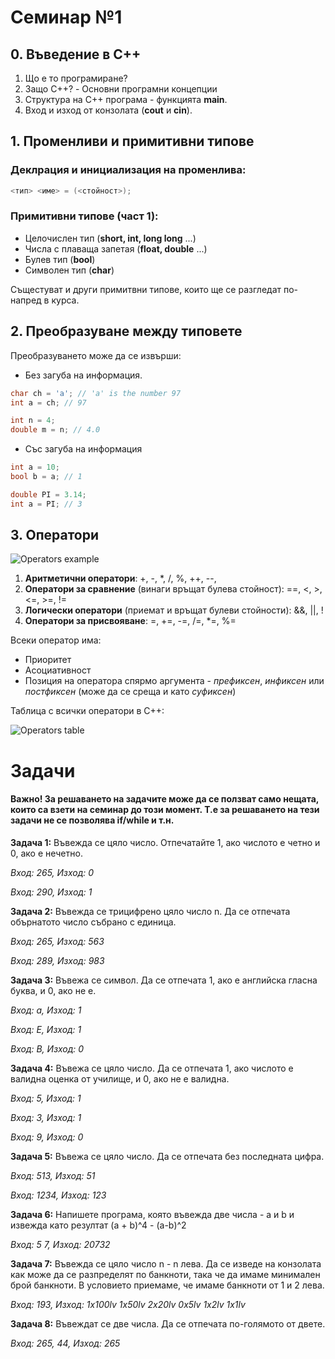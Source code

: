# Семинар №1

## 0. Въведение в C++
1. Що е то програмиране?
2. Защо C++? - Основни програмни концепции
3. Структура на C++ програма - функцията **main**.
4. Вход и изход от конзолата (**cout** и **cin**).

## 1. Променливи и примитивни типове
### Деклрация и инициализация на променлива:
```c++
<тип> <име> = (<стойност>);
```

### Примитивни типове (част 1):
- Целочислен тип (**short, int, long long** ...)
- Числа с плаваща запетая (**float, double** ...)
- Булев тип (**bool**)
- Символен тип (**char**)
   
Същестуват и други примитвни типове, които ще се разгледат по-напред в курса.

## 2. Преобразуване между типовете
Преобразуването може да се извърши:
- Без загуба на информация.
```c++
char ch = 'a'; // 'a' is the number 97
int a = ch; // 97
```
```c++
int n = 4;
double m = n; // 4.0 
```
- Със загуба на информация
```c++
int a = 10;
bool b = a; // 1 
```
```c++
double PI = 3.14;
int a = PI; // 3
```
## 3. Оператори

![Operators example](https://i.ibb.co/6BDQwMJ/op.png)

1. **Аритметични оператори**: +, -, *, /, %, ++, --,
2. **Оператори за сравнение** (винаги връщат булева стойност):
==, <, >, <=, >=, !=
3. **Логически оператори** (приемат и връщат булеви стойности): &&, ||, !  
4. **Оператори за присвояване**: =, +=, -=, /=, *=, %=

Всеки оператор има:
- Приоритет
- Асоциативност
- Позиция на оператора спярмо аргумента -  _префиксен_,  _инфиксен_  или  _постфиксен_ (може да се среща и като _суфиксен_)

Таблица с всички оператори в C++:

![Operators table](https://i.stack.imgur.com/u3q2E.png)

# Задачи

#### **Важно!** За решаването на задачите може да се ползват само нещата, които са взети на семинар до този момент. Т.е за решаването на тези задачи не се позволява if/while и т.н.

**Задача 1:** Въвежда се цяло число. Отпечатайте 1, ако числото е четно и 0, ако е нечетно.

*Вход: 265, Изход: 0*

*Вход: 290, Изход: 1*

**Задача 2:** Въвежда се трицифрено цяло число n. Да се отпечата обърнатото число събрано с единица.

*Вход: 265, Изход: 563*

*Вход: 289, Изход: 983*

**Задача 3:**  Въвежа се символ. Да се отпечата 1, ако е английска гласна буква, и 0, ако не е.

*Вход: а, Изход: 1*

*Вход: Е, Изход: 1*

*Вход: В, Изход: 0*

**Задача 4:**  Въвежа се цяло число. Да се отпечата 1, ако числото е валидна оценка от училище, и 0, ако не е валидна.

*Вход: 5, Изход: 1*

*Вход: 3, Изход: 1*

*Вход: 9, Изход: 0*

**Задача 5:**  Въвежа се цяло число. Да се отпечата без последната цифра.

*Вход: 513, Изход: 51*

*Вход: 1234, Изход: 123*

**Задача 6:**  Напишете програма, която въвежда две числа - a и b и извежда като резултат (a + b)^4 - (a-b)^2

*Вход: 5 7, Изход: 20732*

**Задача 7:** 
Въвежда се цяло число n - n лева. Да се изведе на конзолата как може да се разпределят по банкноти, така че да имаме минимален брой банкноти.
В условието приемаме, че имаме банкноти от 1 и 2 лева.


*Вход: 193, Изход: 1x100lv 1x50lv 2x20lv 0x5lv 1x2lv 1x1lv*

**Задача 8:** Въвеждат се две числа. Да се отпечата по-голямото от двете.

*Вход: 265, 44, Изход: 265*

